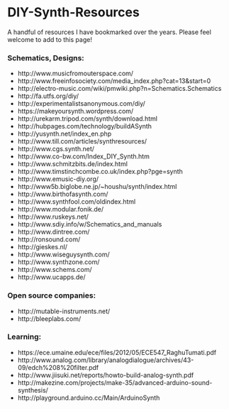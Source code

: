 <h1>DIY-Synth-Resources</h2>

A handful of resources I have bookmarked over the years. Please feel welcome to add to this page! 

<h3>Schematics, Designs:</h3>
<ul>
<li>http://www.musicfromouterspace.com/</li>
<li>http://www.freeinfosociety.com/media_index.php?cat=13&start=0</li>
<li>http://electro-music.com/wiki/pmwiki.php?n=Schematics.Schematics</li>
<li>http://fa.utfs.org/diy/</li>
<li>http://experimentalistsanonymous.com/diy/</li>
<li>https://makeyoursynth.wordpress.com/</li>
<li>http://urekarm.tripod.com/synth/download.html</li>
<li>http://hubpages.com/technology/buildASynth</li>
<li>http://yusynth.net/index_en.php</li>
<li>http://www.till.com/articles/synthresources/</li>
<li>http://www.cgs.synth.net/</li>
<li>http://www.co-bw.com/Index_DIY_Synth.htm</li>
<li>http://www.schmitzbits.de/index.html</li>
<li>http://www.timstinchcombe.co.uk/index.php?pge=synth</li>
<li>http://www.emusic-diy.org/</li>
<li>http://www5b.biglobe.ne.jp/~houshu/synth/index.html</li>
<li>http://www.birthofasynth.com/</li>
<li>http://www.synthfool.com/oldindex.html</li>
<li>http://www.modular.fonik.de/</li>
<li>http://www.ruskeys.net/</li>
<li>http://www.sdiy.info/w/Schematics_and_manuals</li>
<li>http://www.dintree.com/</li>
<li>http://ronsound.com/</li>
<li>http://gieskes.nl/</li>
<li>http://www.wiseguysynth.com/</li>
<li>http://www.synthzone.com/</li>
<li>http://www.schems.com/</li>
<li>http://www.ucapps.de/</li>
</ul>

<h3>Open source companies:</h3>
<ul>
<li>http://mutable-instruments.net/</li>
<li>http://bleeplabs.com/</li>
</ul>

<h3>Learning:</h3>
<ul>
<li>https://ece.umaine.edu/ece/files/2012/05/ECE547_RaghuTumati.pdf</li>
<li>http://www.analog.com/library/analogdialogue/archives/43-09/edch%208%20filter.pdf</li>
<li>http://www.jiisuki.net/reports/howto-build-analog-synth.pdf</li>
<li>http://makezine.com/projects/make-35/advanced-arduino-sound-synthesis/</li>
<li>http://playground.arduino.cc/Main/ArduinoSynth</li>
</ul>
